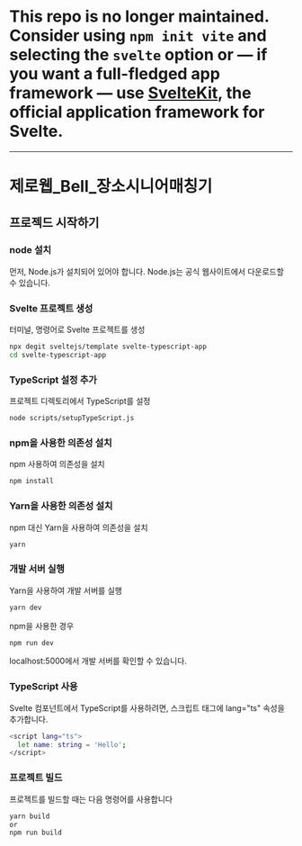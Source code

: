 # This repo is no longer maintained. Consider using `npm init vite` and selecting the `svelte` option or — if you want a full-fledged app framework — use [SvelteKit](https://kit.svelte.dev), the official application framework for Svelte.

---
# 제로웹_Bell_장소시니어매칭기

## 프로젝드 시작하기

### node 설치
먼저, Node.js가 설치되어 있어야 합니다. Node.js는 공식 웹사이트에서 다운로드할 수 있습니다.

### Svelte 프로젝트 생성
터미널, 명령어로 Svelte 프로젝트를 생성
```bash
npx degit sveltejs/template svelte-typescript-app
cd svelte-typescript-app
```

### TypeScript 설정 추가
프로젝트 디렉토리에서 TypeScript를 설정
```bash
node scripts/setupTypeScript.js
```

### npm을 사용한 의존성 설치
npm 사용하여 의존성을 설치
```bash
npm install
```

### Yarn을 사용한 의존성 설치
npm 대신 Yarn을 사용하여 의존성을 설치
```bash
yarn
```

### 개발 서버 실행
Yarn을 사용하여 개발 서버를 실행
```bash
yarn dev
```
npm을 사용한 경우
```bash
npm run dev
```
localhost:5000에서 개발 서버를 확인할 수 있습니다.

### TypeScript 사용
Svelte 컴포넌트에서 TypeScript를 사용하려면, 스크립트 태그에 lang="ts" 속성을 추가합니다.
```bash
<script lang="ts">
  let name: string = 'Hello';
</script>
```

### 프로젝트 빌드
프로젝트를 빌드할 때는 다음 명령어를 사용합니다
```bash
yarn build
or
npm run build
```